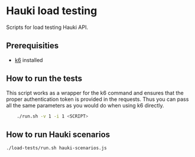 # Hauki load testing

Scripts for load testing Hauki API.

## Prerequisities

* [k6](https://k6.io/docs/getting-started/installation) installed

## How to run the tests

This script works as a wrapper for the k6 command and ensures that the proper authentication token is provided in the requests. Thus you can pass all the same parameters as you would do when using k6 directly.

```bash
    ./run.sh -v 1 -i 1 <SCRIPT>
```

## How to run Hauki scenarios

```bash
./load-tests/run.sh hauki-scenarios.js

```
